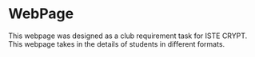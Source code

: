 # WebPage
This webpage was designed as a club requirement task for ISTE CRYPT.
This webpage takes in the details of students in different formats.
